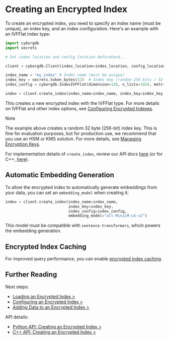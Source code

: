 # Creating an Encrypted Index

To create an encrypted index, you need to specify an index name (must be unique), an index key, and an index configuration. Here's an example with an IVFFlat index type:

```python
import cyborgdb
import secrets

# Set index location and config location beforehand...

client = cyborgdb.Client(index_location=index_location, config_location=config_location)

index_name = "my_index" # Index name (must be unique)
index_key = secrets.token_bytes(32)  # Index key (random 256 bits / 32 bytes)
index_config = cyborgdb.IndexIVFFlat(dimension=128, n_lists=1024, metric="euclidean") # Index config for IVFFlat

index = client.create_index(index_name=index_name, index_key=index_key, index_config=index_config)
```

This creates a new encrypted index with the IVFFlat type. For more details on IVFFlat and other index options, see [Configuring Encrypted Indexes](./2.3.configuring-encrypted-index.md).

> [!NOTE]
> The example above creates a random 32 byte (256-bit) index key. This is fine for evaluation purposes, but for production use, we recommend that you use an HSM or KMS solution. For more details, see [Managing Encryption Keys](../1.getting-started/5.0.managing-keys.md).

For implementation details of `create_index`, review our API docs [here](../../reference/python/py-api.md#create-index) (or for C++, [here](../../reference/cpp/cpp-api.md#createindex)).

## Automatic Embedding Generation

To allow the encrypted index to automatically generate embeddings from your data, you can set an `embedding_model` when creating it:

```python
index = client.create_index(index_name=index_name, 
                            index_key=index_key,
                            index_config=index_config,
                            embedding_model="all-MiniLM-L6-v2")
```

This model must be compatible with `sentence-transformers`, which powers the embedding generation.

## Encrypted Index Caching

For improved query performance, you can enable [encrypted index caching](../7.performance-tuning/7.1.index-caching.md).

## Further Reading

Next steps:

- [Loading an Encrypted Index >](./2.2.loading-encrypted-index.md)
- [Configuring an Encrypted Index >](./2.3.configuring-encrypted-index.md)
- [Adding Data to an Encrypted Index >](../3.data-operations/3.0.upsert.md)

API details:

- [Python API: Creating an Encrypted Index >](../../reference/python/py-api.md#create-index)
- [C++ API: Creating an Encrypted Index >](../../reference/cpp/cpp-api.md#createindex)